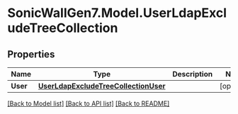 # SonicWallGen7.Model.UserLdapExcludeTreeCollection

## Properties

Name | Type | Description | Notes
------------ | ------------- | ------------- | -------------
**User** | [**UserLdapExcludeTreeCollectionUser**](UserLdapExcludeTreeCollectionUser.md) |  | [optional] 

[[Back to Model list]](../README.md#documentation-for-models) [[Back to API list]](../README.md#documentation-for-api-endpoints) [[Back to README]](../README.md)


